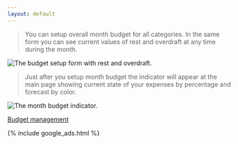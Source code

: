 ```yaml
---
layout: default
--- 
```


> You can setup overall month budget for all categories. In the same form you can see current values of rest and overdraft at any time during the month.

![The budget setup form with rest and overdraft.](https://dvmorozov.github.io/expenses/assets/images/2015-07-05_09h48_31.png)

> Just after you setup month budget the indicator will appear at the main page showing current state of your expenses by percentage and forecast by color.

![The month budget indicator.](https://dvmorozov.github.io/expenses/assets/images/2015-07-05_09h47_51.png)

[Budget management](https://dvmorozov.github.io/expenses/budget-management)

{% include google_ads.html %}
